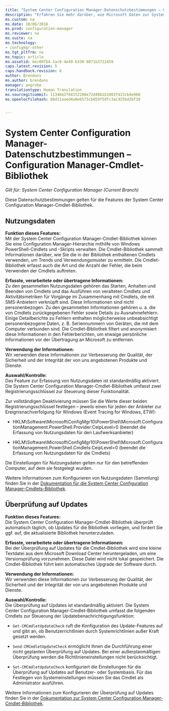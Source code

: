 ```yaml
---
title: "System Center Configuration Manager-Datenschutzbestimmungen – Configuration Manager-Cmdlet-Bibliothek"
description: "Erfahren Sie mehr darüber, wie Microsoft Daten zur System Center Configuration Manager-Cmdlet-Bibliothek sammelt und verwendet."
ms.custom: na
ms.date: 10/06/2016
ms.prod: configuration-manager
ms.reviewer: na
ms.suite: na
ms.technology:
- configmgr-other
ms.tgt_pltfrm: na
ms.topic: article
ms.assetid: bec00fb4-1ac0-4e49-b330-0871b3722459
caps.latest.revision: 5
caps.handback.revision: 0
author: Brenduns
ms.author: brenduns
manager: angrobe
translationtype: Human Translation
ms.sourcegitcommit: 1134bb2f04152288e72d40b1b1083f415cb4e900
ms.openlocfilehash: 88d11aaed4a0e6575cb859f5dfc3ac425bd2bf38


---
```

# <a name="system-center-configuration-manager-privacy-statement---configuration-manager-cmdlet-library"></a>System Center Configuration Manager-Datenschutzbestimmungen – Configuration Manager-Cmdlet-Bibliothek

*Gilt für: System Center Configuration Manager (Current Branch)*

Diese Datenschutzbestimmungen gelten für die Features der System Center Configuration Manager-Cmdlet-Bibliothek.  

## <a name="usage-data"></a>Nutzungsdaten  
 **Funktion dieses Features:**   
Mit der System Center Configuration Manager-Cmdlet-Bibliothek können Sie eine Configuration Manager-Hierarchie mithilfe von Windows PowerShell-Cmdlets und -Skripts verwalten. Die Cmdlet-Bibliothek sammelt Informationen darüber, wie Sie die in der Bibliothek enthaltenen Cmdlets verwenden, um Trends und Verwendungsmuster zu ermitteln.  Die Cmdlet-Bibliothek erfasst auch die Art und die Anzahl der Fehler, die beim Verwenden der Cmdlets auftreten.  

 **Erfasste, verarbeitete oder übertragene Informationen:**   
Zu den gesammelten Nutzungsdaten gehören das Starten, Anhalten und Beenden von Cmdlets und das Ausführen von veralteten Cmdlets und Aktivitätsmetriken für Vorgänge im Zusammenhang mit Cmdlets, die mit SMS-Anbietern verknüpft sind. Diese Informationen sind nicht personenbezogen.  Zu den gesammelten Informationen gehören u. a. die von Cmdlets zurückgegebenen Fehler sowie Details zu Ausnahmefehlern. Einige Detailberichte zu Fehlern enthalten möglicherweise unbeabsichtigt personenbezogene Daten, z. B. Seriennummern von Geräten, die mit dem Computer verbunden sind. Die Cmdlet-Bibliothek filtert und anonymisiert diese Informationen in den Fehlerberichten, um etwaige persönliche Informationen vor der Übertragung an Microsoft zu entfernen.  

 **Verwendung der Informationen:**   
Wir verwenden diese Informationen zur Verbesserung der Qualität, der Sicherheit und der Integrität der von uns angebotenen Produkte und Dienste.  

 **Auswahl/Kontrolle:**   
Das Feature zur Erfassung von Nutzungsdaten ist standardmäßig aktiviert. Die System Center Configuration Manager-Cmdlet-Bibliothek umfasst zwei Registrierungsschlüssel zur Steuerung dieser Funktionalität.  

 Zur vollständigen Deaktivierung müssen Sie die Werte dieser beiden Registrierungsschlüssel festlegen – jeweils einen für jeden der Anbieter zur Ereignisnachverfolgung für Windows (Event Tracing for Windows, ETW):  

-   HKLM\Software\Microsoft\ConfigMgr10\PowerShell\Microsoft.ConfigurationManagement.PowerShell.Provider:CeipLevel=0 (beendet die Erfassung von Nutzungsdaten für den Laufwerksanbieter)  

-   HKLM\Software\Microsoft\ConfigMgr10\PowerShell\Microsoft.ConfigurationManagement.PowerShell.Cmdlets:CeipLevel=0 (beendet die Erfassung von Nutzungsdaten für die Cmdlets)  

 Die Einstellungen für Nutzungsdaten gelten nur für den betreffenden Computer, auf dem sie festgelegt wurden.  

 Weitere Informationen zum Konfigurieren von Nutzungsdaten (Sammlung) finden Sie in der [Dokumentation für die System Center Configuration Manager-Cmdlets-Bibliothek](https://technet.microsoft.com/en-us/library/dn958404.aspx).  

## <a name="update-check"></a>Überprüfung auf Updates  
 **Funktion dieses Features:**   
Die System Center Configuration Manager-Cmdlet-Bibliothek überprüft automatisch täglich, ob Updates für die Bibliothek vorliegen, und fordert Sie ggf. auf, die aktualisierte Bibliothek herunterzuladen.  

 **Erfasste, verarbeitete oder übertragene Informationen:**   
Bei der Überprüfung auf Updates für die Cmdlet-Bibliothek wird eine kleine Textdatei aus dem Microsoft Download Center heruntergeladen, um eine Versionsprüfung vorzunehmen.   Diese Datei wird nicht lokal gespeichert.  Die Cmdlet-Bibliothek führt kein automatisches Upgrade der Software durch.  

 **Verwendung der Informationen:**   
Wir verwenden diese Informationen zur Verbesserung der Qualität, der Sicherheit und der Integrität der von uns angebotenen Produkte und Dienste.  

 **Auswahl/Kontrolle:**   
Die Überprüfung auf Updates ist standardmäßig aktiviert.  Die System Center Configuration Manager-Cmdlet-Bibliothek umfasst die folgenden Cmdlets zur Steuerung der Updatebenachrichtigungsfunktion:  

-   `Get-CMCmdletUpdateCheck` ruft die Konfiguration des Update-Features auf und gibt an, ob Benutzerrichtlinien durch Systemrichtlinien außer Kraft gesetzt werden.  

-   `Send-CMCmdletUpdateCheck` ermöglicht Ihnen die Durchführung einer nicht geplanten Überprüfung auf Updates. Bei einer außerplanmäßigen Überprüfung werden die Richtlinieneinstellungen nicht berücksichtigt.  

-   `Set-CMCmdletUpdateCheck` konfiguriert die Einstellungen für die Überprüfung auf Updates auf Benutzer- oder Systembasis. Für das Festlegen von Systemeinstellungen müssen Sie das Cmdlet als Administrator ausführen.  

 Weitere Informationen zum Konfigurieren der Überprüfung auf Updates finden Sie in der [Dokumentation zur System Center Configuration Manager-Cmdlet-Bibliothek](https://technet.microsoft.com/en-us/library/dn958404.aspx).  



<!--HONumber=Nov16_HO1-->


